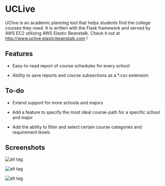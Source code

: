 # UCLive

UClive is an academic planning tool that helps students find the college courses they need. It is written with the Flask framework and served by AWS EC2 utilizing AWS Elastic Beanstalk.
Check it out at http://www.uclive.elasticbeanstalk.com !

## Features
* Easy-to-read report of course schedules for every school

* Ability to save reports and course subsections as a *.csv extension

## To-do

* Extend support for more schools and majors

* Add a feature to specify the most ideal course-path for a specific school and major

* Add the ability to filter and select certain course categories and requirement levels

## Screenshots

![alt tag](http://www.ayakov.com/references/examplehome.png)

![alt tag](http://www.ayakov.com/references/examplereports.png)

![alt tag](http://www.ayakov.com/references/examplecsv.png)
